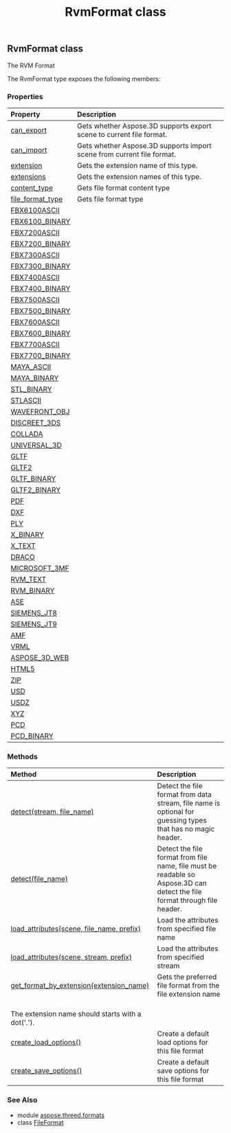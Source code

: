 ﻿---
title: RvmFormat class
second_title: Aspose.3D for Python via .NET API References
description: 
type: docs
weight: 230
url: /python-net/aspose.threed.formats/rvmformat/
is_root: false
---

## RvmFormat class

The RVM Format



The RvmFormat type exposes the following members:

### Properties
| Property | Description |
| :- | :- |
| [can_export](/3d/python-net/aspose.threed.formats/rvmformat/can_export) | Gets whether Aspose.3D supports export scene to current file format. |
| [can_import](/3d/python-net/aspose.threed.formats/rvmformat/can_import) | Gets whether Aspose.3D supports import scene from current file format. |
| [extension](/3d/python-net/aspose.threed.formats/rvmformat/extension) | Gets the extension name of this type. |
| [extensions](/3d/python-net/aspose.threed.formats/rvmformat/extensions) | Gets the extension names of this type. |
| [content_type](/3d/python-net/aspose.threed.formats/rvmformat/content_type) | Gets file format content type |
| [file_format_type](/3d/python-net/aspose.threed.formats/rvmformat/file_format_type) | Gets file format type |
| [FBX6100ASCII](/3d/python-net/aspose.threed.formats/rvmformat/FBX6100ASCII) |  |
| [FBX6100_BINARY](/3d/python-net/aspose.threed.formats/rvmformat/FBX6100_BINARY) |  |
| [FBX7200ASCII](/3d/python-net/aspose.threed.formats/rvmformat/FBX7200ASCII) |  |
| [FBX7200_BINARY](/3d/python-net/aspose.threed.formats/rvmformat/FBX7200_BINARY) |  |
| [FBX7300ASCII](/3d/python-net/aspose.threed.formats/rvmformat/FBX7300ASCII) |  |
| [FBX7300_BINARY](/3d/python-net/aspose.threed.formats/rvmformat/FBX7300_BINARY) |  |
| [FBX7400ASCII](/3d/python-net/aspose.threed.formats/rvmformat/FBX7400ASCII) |  |
| [FBX7400_BINARY](/3d/python-net/aspose.threed.formats/rvmformat/FBX7400_BINARY) |  |
| [FBX7500ASCII](/3d/python-net/aspose.threed.formats/rvmformat/FBX7500ASCII) |  |
| [FBX7500_BINARY](/3d/python-net/aspose.threed.formats/rvmformat/FBX7500_BINARY) |  |
| [FBX7600ASCII](/3d/python-net/aspose.threed.formats/rvmformat/FBX7600ASCII) |  |
| [FBX7600_BINARY](/3d/python-net/aspose.threed.formats/rvmformat/FBX7600_BINARY) |  |
| [FBX7700ASCII](/3d/python-net/aspose.threed.formats/rvmformat/FBX7700ASCII) |  |
| [FBX7700_BINARY](/3d/python-net/aspose.threed.formats/rvmformat/FBX7700_BINARY) |  |
| [MAYA_ASCII](/3d/python-net/aspose.threed.formats/rvmformat/MAYA_ASCII) |  |
| [MAYA_BINARY](/3d/python-net/aspose.threed.formats/rvmformat/MAYA_BINARY) |  |
| [STL_BINARY](/3d/python-net/aspose.threed.formats/rvmformat/STL_BINARY) |  |
| [STLASCII](/3d/python-net/aspose.threed.formats/rvmformat/STLASCII) |  |
| [WAVEFRONT_OBJ](/3d/python-net/aspose.threed.formats/rvmformat/WAVEFRONT_OBJ) |  |
| [DISCREET_3DS](/3d/python-net/aspose.threed.formats/rvmformat/DISCREET_3DS) |  |
| [COLLADA](/3d/python-net/aspose.threed.formats/rvmformat/COLLADA) |  |
| [UNIVERSAL_3D](/3d/python-net/aspose.threed.formats/rvmformat/UNIVERSAL_3D) |  |
| [GLTF](/3d/python-net/aspose.threed.formats/rvmformat/GLTF) |  |
| [GLTF2](/3d/python-net/aspose.threed.formats/rvmformat/GLTF2) |  |
| [GLTF_BINARY](/3d/python-net/aspose.threed.formats/rvmformat/GLTF_BINARY) |  |
| [GLTF2_BINARY](/3d/python-net/aspose.threed.formats/rvmformat/GLTF2_BINARY) |  |
| [PDF](/3d/python-net/aspose.threed.formats/rvmformat/PDF) |  |
| [DXF](/3d/python-net/aspose.threed.formats/rvmformat/DXF) |  |
| [PLY](/3d/python-net/aspose.threed.formats/rvmformat/PLY) |  |
| [X_BINARY](/3d/python-net/aspose.threed.formats/rvmformat/X_BINARY) |  |
| [X_TEXT](/3d/python-net/aspose.threed.formats/rvmformat/X_TEXT) |  |
| [DRACO](/3d/python-net/aspose.threed.formats/rvmformat/DRACO) |  |
| [MICROSOFT_3MF](/3d/python-net/aspose.threed.formats/rvmformat/MICROSOFT_3MF) |  |
| [RVM_TEXT](/3d/python-net/aspose.threed.formats/rvmformat/RVM_TEXT) |  |
| [RVM_BINARY](/3d/python-net/aspose.threed.formats/rvmformat/RVM_BINARY) |  |
| [ASE](/3d/python-net/aspose.threed.formats/rvmformat/ASE) |  |
| [SIEMENS_JT8](/3d/python-net/aspose.threed.formats/rvmformat/SIEMENS_JT8) |  |
| [SIEMENS_JT9](/3d/python-net/aspose.threed.formats/rvmformat/SIEMENS_JT9) |  |
| [AMF](/3d/python-net/aspose.threed.formats/rvmformat/AMF) |  |
| [VRML](/3d/python-net/aspose.threed.formats/rvmformat/VRML) |  |
| [ASPOSE_3D_WEB](/3d/python-net/aspose.threed.formats/rvmformat/ASPOSE_3D_WEB) |  |
| [HTML5](/3d/python-net/aspose.threed.formats/rvmformat/HTML5) |  |
| [ZIP](/3d/python-net/aspose.threed.formats/rvmformat/ZIP) |  |
| [USD](/3d/python-net/aspose.threed.formats/rvmformat/USD) |  |
| [USDZ](/3d/python-net/aspose.threed.formats/rvmformat/USDZ) |  |
| [XYZ](/3d/python-net/aspose.threed.formats/rvmformat/XYZ) |  |
| [PCD](/3d/python-net/aspose.threed.formats/rvmformat/PCD) |  |
| [PCD_BINARY](/3d/python-net/aspose.threed.formats/rvmformat/PCD_BINARY) |  |


### Methods
| Method | Description |
| :- | :- |
| [detect(stream, file_name)](/3d/python-net/aspose.threed.formats/rvmformat/detect/#System.IO.Stream-str) | Detect the file format from data stream, file name is optional for guessing types that has no magic header. |
| [detect(file_name)](/3d/python-net/aspose.threed.formats/rvmformat/detect/#str) | Detect the file format from file name, file must be readable so Aspose.3D can detect the file format through file header. |
| [load_attributes(scene, file_name, prefix)](/3d/python-net/aspose.threed.formats/rvmformat/load_attributes/#Scene-str-str) | Load the attributes from specified file name |
| [load_attributes(scene, stream, prefix)](/3d/python-net/aspose.threed.formats/rvmformat/load_attributes/#Scene-System.IO.Stream-str) | Load the attributes from specified stream |
| [get_format_by_extension(extension_name)](/3d/python-net/aspose.threed.formats/rvmformat/get_format_by_extension/#str) | Gets the preferred file format from the file extension name<br/>            The extension name should starts with a dot('.'). |
| [create_load_options()](/3d/python-net/aspose.threed.formats/rvmformat/create_load_options/#) | Create a default load options for this file format |
| [create_save_options()](/3d/python-net/aspose.threed.formats/rvmformat/create_save_options/#) | Create a default save options for this file format |


### See Also

* module [aspose.threed.formats](../)
* class [FileFormat](/3d/python-net/aspose.threed.formats/fileformat)
